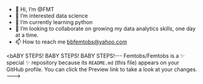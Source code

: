 - 👋 Hi, I’m @FMT
- 👀 I’m interested data science
- 🌱 I’m currently learning python
- 💞️ I’m looking to collaborate on growing my data analytics skills, one day at a time.
- 📫 How to reach me bbfemtobs@yahoo.com

<bABY STEPS! BABY STEPS! BABY STEPS!---
Femtobs/Femtobs is a ✨ special ✨ repository because its `README.md` (this file) appears on your GitHub profile.
You can click the Preview link to take a look at your changes.
--->
